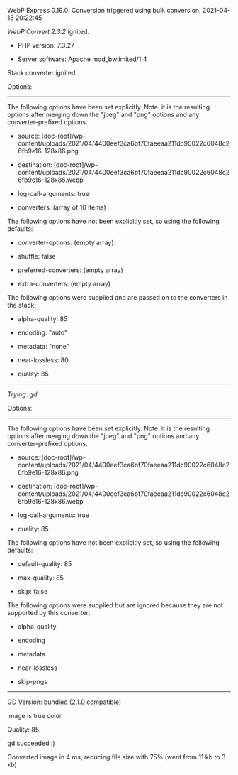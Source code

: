 WebP Express 0.19.0. Conversion triggered using bulk conversion, 2021-04-13 20:22:45

*WebP Convert 2.3.2*  ignited.
- PHP version: 7.3.27
- Server software: Apache mod_bwlimited/1.4

Stack converter ignited

Options:
------------
The following options have been set explicitly. Note: it is the resulting options after merging down the "jpeg" and "png" options and any converter-prefixed options.
- source: [doc-root]/wp-content/uploads/2021/04/4400eef3ca6bf70faeeaa211dc90022c6048c26fb9e16-128x86.png
- destination: [doc-root]/wp-content/uploads/2021/04/4400eef3ca6bf70faeeaa211dc90022c6048c26fb9e16-128x86.webp
- log-call-arguments: true
- converters: (array of 10 items)

The following options have not been explicitly set, so using the following defaults:
- converter-options: (empty array)
- shuffle: false
- preferred-converters: (empty array)
- extra-converters: (empty array)

The following options were supplied and are passed on to the converters in the stack:
- alpha-quality: 85
- encoding: "auto"
- metadata: "none"
- near-lossless: 80
- quality: 85
------------


*Trying: gd* 

Options:
------------
The following options have been set explicitly. Note: it is the resulting options after merging down the "jpeg" and "png" options and any converter-prefixed options.
- source: [doc-root]/wp-content/uploads/2021/04/4400eef3ca6bf70faeeaa211dc90022c6048c26fb9e16-128x86.png
- destination: [doc-root]/wp-content/uploads/2021/04/4400eef3ca6bf70faeeaa211dc90022c6048c26fb9e16-128x86.webp
- log-call-arguments: true
- quality: 85

The following options have not been explicitly set, so using the following defaults:
- default-quality: 85
- max-quality: 85
- skip: false

The following options were supplied but are ignored because they are not supported by this converter:
- alpha-quality
- encoding
- metadata
- near-lossless
- skip-pngs
------------

GD Version: bundled (2.1.0 compatible)
image is true color
Quality: 85. 
gd succeeded :)

Converted image in 4 ms, reducing file size with 75% (went from 11 kb to 3 kb)
